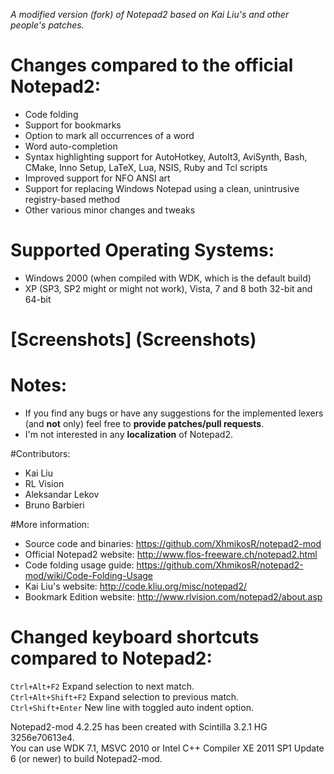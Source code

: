 _A modified version (fork) of Notepad2 based on Kai Liu's and other people's patches._

# Changes compared to the official Notepad2:

* Code folding
* Support for bookmarks
* Option to mark all occurrences of a word
* Word auto-completion
* Syntax highlighting support for AutoHotkey, AutoIt3, AviSynth, Bash, CMake, Inno Setup, LaTeX, Lua, NSIS, Ruby and Tcl scripts
* Improved support for NFO ANSI art
* Support for replacing Windows Notepad using a clean, unintrusive registry-based method
* Other various minor changes and tweaks


# Supported Operating Systems:
* Windows 2000 (when compiled with WDK, which is the default build)
* XP (SP3, SP2 might or might not work), Vista, 7 and 8 both 32-bit and 64-bit


# [Screenshots] (Screenshots)


# Notes:
* If you find any bugs or have any suggestions for the implemented lexers (and **not** only) feel free to **provide patches/pull requests**.
* I'm not interested in any **localization** of Notepad2.

#Contributors:
* Kai Liu
* RL Vision
* Aleksandar Lekov
* Bruno Barbieri

#More information:
* Source code and binaries:   https://github.com/XhmikosR/notepad2-mod
* Official Notepad2 website:  http://www.flos-freeware.ch/notepad2.html
* Code folding usage guide:   https://github.com/XhmikosR/notepad2-mod/wiki/Code-Folding-Usage
* Kai Liu's website:          http://code.kliu.org/misc/notepad2/
* Bookmark Edition website:   http://www.rlvision.com/notepad2/about.asp

# Changed keyboard shortcuts compared to Notepad2:
`Ctrl+Alt+F2`         Expand selection to next match.  
`Ctrl+Alt+Shift+F2`   Expand selection to previous match.  
`Ctrl+Shift+Enter`    New line with toggled auto indent option.  

Notepad2-mod 4.2.25 has been created with Scintilla 3.2.1 HG 3256e70613e4.  
You can use WDK 7.1, MSVC 2010 or Intel C++ Compiler XE 2011 SP1 Update 6 (or newer) to build Notepad2-mod.